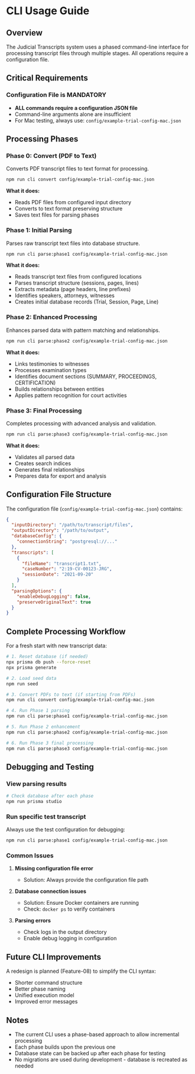 # CLI Usage Guide

## Overview
The Judicial Transcripts system uses a phased command-line interface for processing transcript files through multiple stages. All operations require a configuration file.

## Critical Requirements

### Configuration File is MANDATORY
- **ALL commands require a configuration JSON file**
- Command-line arguments alone are insufficient
- For Mac testing, always use: `config/example-trial-config-mac.json`

## Processing Phases

### Phase 0: Convert (PDF to Text)
Converts PDF transcript files to text format for processing.

```bash
npm run cli convert config/example-trial-config-mac.json
```

**What it does:**
- Reads PDF files from configured input directory
- Converts to text format preserving structure
- Saves text files for parsing phases

### Phase 1: Initial Parsing
Parses raw transcript text files into database structure.

```bash
npm run cli parse:phase1 config/example-trial-config-mac.json
```

**What it does:**
- Reads transcript text files from configured locations
- Parses transcript structure (sessions, pages, lines)
- Extracts metadata (page headers, line prefixes)
- Identifies speakers, attorneys, witnesses
- Creates initial database records (Trial, Session, Page, Line)

### Phase 2: Enhanced Processing
Enhances parsed data with pattern matching and relationships.

```bash
npm run cli parse:phase2 config/example-trial-config-mac.json
```

**What it does:**
- Links testimonies to witnesses
- Processes examination types
- Identifies document sections (SUMMARY, PROCEEDINGS, CERTIFICATION)
- Builds relationships between entities
- Applies pattern recognition for court activities

### Phase 3: Final Processing
Completes processing with advanced analysis and validation.

```bash
npm run cli parse:phase3 config/example-trial-config-mac.json
```

**What it does:**
- Validates all parsed data
- Creates search indices
- Generates final relationships
- Prepares data for export and analysis

## Configuration File Structure

The configuration file (`config/example-trial-config-mac.json`) contains:

```json
{
  "inputDirectory": "/path/to/transcript/files",
  "outputDirectory": "/path/to/output",
  "databaseConfig": {
    "connectionString": "postgresql://..."
  },
  "transcripts": [
    {
      "fileName": "transcript1.txt",
      "caseNumber": "2:19-CV-00123-JRG",
      "sessionDate": "2021-09-20"
    }
  ],
  "parsingOptions": {
    "enableDebugLogging": false,
    "preserveOriginalText": true
  }
}
```

## Complete Processing Workflow

For a fresh start with new transcript data:

```bash
# 1. Reset database (if needed)
npx prisma db push --force-reset
npx prisma generate

# 2. Load seed data
npm run seed

# 3. Convert PDFs to text (if starting from PDFs)
npm run cli convert config/example-trial-config-mac.json

# 4. Run Phase 1 parsing
npm run cli parse:phase1 config/example-trial-config-mac.json

# 5. Run Phase 2 enhancement
npm run cli parse:phase2 config/example-trial-config-mac.json

# 6. Run Phase 3 final processing
npm run cli parse:phase3 config/example-trial-config-mac.json
```

## Debugging and Testing

### View parsing results
```bash
# Check database after each phase
npm run prisma studio
```

### Run specific test transcript
Always use the test configuration for debugging:
```bash
npm run cli parse:phase1 config/example-trial-config-mac.json
```

### Common Issues

1. **Missing configuration file error**
   - Solution: Always provide the configuration file path

2. **Database connection issues**
   - Solution: Ensure Docker containers are running
   - Check: `docker ps` to verify containers

3. **Parsing errors**
   - Check logs in the output directory
   - Enable debug logging in configuration

## Future CLI Improvements

A redesign is planned (Feature-08) to simplify the CLI syntax:
- Shorter command structure
- Better phase naming
- Unified execution model
- Improved error messages

## Notes

- The current CLI uses a phase-based approach to allow incremental processing
- Each phase builds upon the previous one
- Database state can be backed up after each phase for testing
- No migrations are used during development - database is recreated as needed